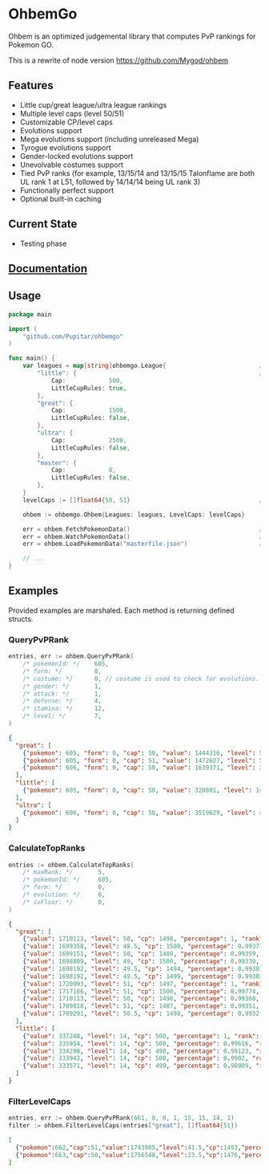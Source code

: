 # OhbemGo

Ohbem is an optimized judgemental library that computes PvP rankings for Pokemon GO.

This is a rewrite of node version https://github.com/Mygod/ohbem

## Features

* Little cup/great league/ultra league rankings
* Multiple level caps (level 50/51)
* Customizable CP/level caps
* Evolutions support
* Mega evolutions support (including unreleased Mega)
* Tyrogue evolutions support
* Gender-locked evolutions support
* Unevolvable costumes support
* Tied PvP ranks
  (for example, 13/15/14 and 13/15/15 Talonflame are both UL rank 1 at L51, followed by 14/14/14 being UL rank 3)
* Functionally perfect support
* Optional built-in caching

## Current State

- Testing phase

## [Documentation](https://pkg.go.dev/github.com/Pupitar/ohbemgo)

## Usage

```go
package main

import (
    "github.com/Pupitar/ohbemgo"
)

func main() {
    var leagues = map[string]ohbemgo.League{                          // Leagues configuration & caps.
        "little": {                                                   // Cap for master is ignored.
            Cap:            500,
            LittleCupRules: true,
        },
        "great": {
            Cap:            1500,
            LittleCupRules: false,
        },
        "ultra": {
            Cap:            2500,
            LittleCupRules: false,
        },
        "master": {
            Cap:            0,
            LittleCupRules: false,
        },
    }
    levelCaps := []float64{50, 51}                                    // Level caps.

    ohbem := ohbemgo.Ohbem{Leagues: leagues, LevelCaps: levelCaps}

    err = ohbem.FetchPokemonData()                                    // Fetch latest stable MasterFile...
    err = ohbem.WatchPokemonData()                                    // ...and automatically watch for changes...
    err = ohbem.LoadPokemonData("masterfile.json")                    // ...or load from file

    // ...
}
```

## Examples

Provided examples are marshaled. Each method is returning defined structs.

### QueryPvPRank

```go
entries, err := ohbem.QueryPvPRank(
    /* pokemonId: */    605,
    /* form: */         0,
    /* costume: */      0, // costume is used to check for evolutions. To skip this check, always pass 0.
    /* gender: */       1,
    /* attack: */       1,
    /* defense: */      4,
    /* stamina: */      12,
    /* level: */        7,
)
```
```json
{
  "great": [
    {"pokemon": 605, "form": 0, "cap": 50, "value": 1444316, "level": 50, "cp": 1348, "percentage": 0.84457, "rank": 3158, "evolution": 0},
    {"pokemon": 605, "form": 0, "cap": 51, "value": 1472627, "level": 51, "cp": 1364, "percentage": 0.85568, "rank": 3128, "evolution": 0},
    {"pokemon": 606, "form": 0, "cap": 50, "value": 1639371, "level": 21, "cp": 1493, "percentage": 0.97919, "rank": 197, "capped": true, "evolution": 0}
  ],
  "little": [
    {"pokemon": 605, "form": 0, "cap": 50, "value": 320801, "level": 14.5, "cp": 494, "percentage": 0.95123, "rank": 548, "capped": true, "evolution": 0}
  ],
  "ultra": [
    {"pokemon": 606, "form": 0, "cap": 50, "value": 3519629, "level": 40, "cp": 2489, "percentage": 0.97294, "rank": 745, "capped": true, "evolution": 0}
  ]
}
```

### CalculateTopRanks

```go
entries := ohbem.CalculateTopRanks(
    /* maxRank: */       5,
    /* pokemonId: */     605,
    /* form: */          0,
    /* evolution: */     0,
    /* ivFloor: */       0,
)
```
```json
{
  "great": [
    {"value": 1710113, "level": 50, "cp": 1498, "percentage": 1, "rank": 1, "attack": 8, "defense": 15, "stamina": 15, "cap": 50},
    {"value": 1699358, "level": 48.5, "cp": 1500, "percentage": 0.99371, "rank": 2, "attack": 11, "defense": 15, "stamina": 15, "cap": 50},
    {"value": 1699151, "level": 50, "cp": 1489, "percentage": 0.99359, "rank": 3, "attack": 7, "defense": 15, "stamina": 15, "cap": 50},
    {"value": 1698809, "level": 49, "cp": 1500, "percentage": 0.99339, "rank": 4, "attack": 10, "defense": 15, "stamina": 15, "cap": 50},
    {"value": 1698192, "level": 49.5, "cp": 1494, "percentage": 0.99303, "rank": 5, "attack": 9, "defense": 15, "stamina": 14, "cap": 50},
    {"value": 1698192, "level": 49.5, "cp": 1499, "percentage": 0.99303, "rank": 5, "attack": 9, "defense": 15, "stamina": 15, "cap": 50},
    {"value": 1720993, "level": 51, "cp": 1497, "percentage": 1, "rank": 1, "attack": 6, "defense": 15, "stamina": 15, "cap": 51},
    {"value": 1717106, "level": 51, "cp": 1500, "percentage": 0.99774, "rank": 2, "attack": 7, "defense": 14, "stamina": 15, "cap": 51},
    {"value": 1710113, "level": 50, "cp": 1498, "percentage": 0.99368, "rank": 3, "attack": 8, "defense": 15, "stamina": 15, "cap": 51},
    {"value": 1709818, "level": 51, "cp": 1487, "percentage": 0.99351, "rank": 4, "attack": 5, "defense": 15, "stamina": 15, "cap": 51},
    {"value": 1709291, "level": 50.5, "cp": 1498, "percentage": 0.9932, "rank": 5, "attack": 7, "defense": 15, "stamina": 15, "cap": 51}
  ],
  "little": [
    {"value": 337248, "level": 14, "cp": 500, "percentage": 1, "rank": 1, "attack": 0, "defense": 14, "stamina": 15, "cap": 50},
    {"value": 335954, "level": 14, "cp": 500, "percentage": 0.99616, "rank": 2, "attack": 0, "defense": 15, "stamina": 13, "cap": 50},
    {"value": 334290, "level": 14, "cp": 498, "percentage": 0.99123, "rank": 3, "attack": 0, "defense": 13, "stamina": 15, "cap": 50},
    {"value": 333943, "level": 14, "cp": 500, "percentage": 0.9902, "rank": 4, "attack": 1, "defense": 15, "stamina": 11, "cap": 50},
    {"value": 333571, "level": 14, "cp": 499, "percentage": 0.98909, "rank": 5, "attack": 1, "defense": 12, "stamina": 15, "cap": 50}
  ]
}
```

### FilterLevelCaps

```go
entries, err := ohbem.QueryPvPRank(661, 0, 0, 1, 15, 15, 14, 1)
filter := ohbem.FilterLevelCaps(entries["great"], []float64{51})
```
```json
[
  {"pokemon":662,"cap":51,"value":1743985,"level":41.5,"cp":1493,"percentage":0.94736,"rank":1328},
  {"pokemon":663,"cap":50,"value":1756548,"level":23.5,"cp":1476,"percentage":0.94144,"rank":2867,"capped":true}
]
```
